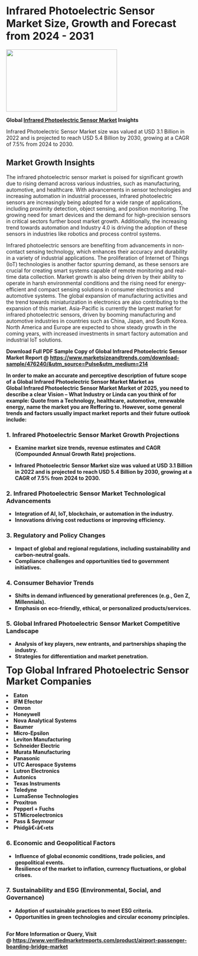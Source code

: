 <H1>Infrared Photoelectric Sensor Market Size, Growth and Forecast from 2024 - 2031</H1><img class="aligncenter size-medium wp-image-584254" src="https://thirdeyenews.in/wp-content/uploads/2024/09/Global-Market-Research-300x168.jpeg" alt="" width="300" height="168" /><p><strong>Global&nbsp;<a href="https://www.marketsizeandtrends.com/download-sample/476240/&amp;utm_source=Pulse&amp;utm_medium=214">Infrared Photoelectric Sensor Market</a> Insights</strong></p><p>Infrared Photoelectric Sensor Market size was valued at USD 3.1 Billion in 2022 and is projected to reach USD 5.4 Billion by 2030, growing at a CAGR of 7.5% from 2024 to 2030.</p><p><h2>Market Growth Insights</h2> <p>The infrared photoelectric sensor market is poised for significant growth due to rising demand across various industries, such as manufacturing, automotive, and healthcare. With advancements in sensor technologies and increasing automation in industrial processes, infrared photoelectric sensors are increasingly being adopted for a wide range of applications, including proximity detection, object sensing, and position monitoring. The growing need for smart devices and the demand for high-precision sensors in critical sectors further boost market growth. Additionally, the increasing trend towards automation and Industry 4.0 is driving the adoption of these sensors in industries like robotics and process control systems.</p> <p><strong></strong></p> <p>Infrared photoelectric sensors are benefiting from advancements in non-contact sensing technology, which enhances their accuracy and durability in a variety of industrial applications. The proliferation of Internet of Things (IoT) technologies is another factor spurring demand, as these sensors are crucial for creating smart systems capable of remote monitoring and real-time data collection. Market growth is also being driven by their ability to operate in harsh environmental conditions and the rising need for energy-efficient and compact sensing solutions in consumer electronics and automotive systems. The global expansion of manufacturing activities and the trend towards miniaturization in electronics are also contributing to the expansion of this market. Asia-Pacific is currently the largest market for infrared photoelectric sensors, driven by booming manufacturing and automotive industries in countries such as China, Japan, and South Korea. North America and Europe are expected to show steady growth in the coming years, with increased investments in smart factory automation and industrial IoT solutions.</p> <p><strong></p><p><span class=""><strong>Download Full PDF Sample Copy of Global Infrared Photoelectric Sensor Market Report</strong> @ <a href="https://www.marketsizeandtrends.com/download-sample/476240/&amp;utm_source=Pulse&amp;utm_medium=214" target="_blank">https://www.marketsizeandtrends.com/download-sample/476240/&amp;utm_source=Pulse&amp;utm_medium=214</a></span></p><p>In order to make an accurate and perceptive description of future scope of a Global&nbsp;Infrared Photoelectric Sensor Market Market as Global&nbsp;Infrared Photoelectric Sensor Market Market of 2025, you need to describe a clear Vision &ndash; What Industry or Linda can you think of for example: Quote from a Technology, healthcare, automotive, renewable energy, name the market you are Reffering to. However, some general trends and factors usually impact market reports and their future outlook include:</p><h3>1.&nbsp;<strong>Infrared Photoelectric Sensor Market Growth Projections</strong></h3><ul><li>Examine market size trends, revenue estimates and CAGR (Compounded Annual Growth Rate) projections.</li><li><p>Infrared Photoelectric Sensor Market size was valued at USD 3.1 Billion in 2022 and is projected to reach USD 5.4 Billion by 2030, growing at a CAGR of 7.5% from 2024 to 2030.</p></li></ul><h3>2.&nbsp;<strong>Infrared Photoelectric Sensor Market Technological Advancements</strong></h3><ul><li>Integration of AI, IoT, blockchain, or automation in the industry.</li><li>Innovations driving cost reductions or improving efficiency.</li></ul><h3>3.&nbsp;<strong>Regulatory and Policy Changes</strong></h3><ul><li>Impact of global and regional regulations, including sustainability and carbon-neutral goals.</li><li>Compliance challenges and opportunities tied to government initiatives.</li></ul><h3>4.&nbsp;<strong>Consumer Behavior Trends</strong></h3><ul><li>Shifts in demand influenced by generational preferences (e.g., Gen Z, Millennials).</li><li>Emphasis on eco-friendly, ethical, or personalized products/services.</li></ul><h3>5.&nbsp;<strong>Global Infrared Photoelectric Sensor Market Competitive Landscape</strong></h3><ul><li>Analysis of key players, new entrants, and partnerships shaping the industry.</li><li>Strategies for differentiation and market penetration.</li></ul><p data-pm-slice="1 1 []"><span style="color: inherit; font-family: inherit; font-size: 25px;">Top Global Infrared Photoelectric Sensor Market Companies</span></p><div class="" data-test-id=""><p><li>Eaton</li><li> IFM Efector</li><li> Omron</li><li> Honeywell</li><li> Nova Analytical Systems</li><li> Baumer</li><li> Micro-Epsilon</li><li> Leviton Manufacturing</li><li> Schneider Electric</li><li> Murata Manufacturing</li><li> Panasonic</li><li> UTC Aerospace Systems</li><li> Lutron Electronics</li><li> Autonics</li><li> Texas Instruments</li><li> Teledyne</li><li> LumaSense Technologies</li><li> Proxitron</li><li> Pepperl + Fuchs</li><li> STMicroelectronics</li><li> Pass & Seymour</li><li> Phidgâ€‹â€‹ets</li></p></div><h3>6.&nbsp;<strong>Economic and Geopolitical Factors</strong></h3><ul><li>Influence of global economic conditions, trade policies, and geopolitical events.</li><li>Resilience of the market to inflation, currency fluctuations, or global crises.</li></ul><h3>7.&nbsp;<strong>Sustainability and ESG (Environmental, Social, and Governance)</strong></h3><ul><li>Adoption of sustainable practices to meet ESG criteria.</li><li>Opportunities in green technologies and circular economy principles.</li></ul><h2><strong style="font-size: 14px;">For More Information or Query, Visit @&nbsp;</strong><a style="background-color: #ffffff; font-size: 14px;" href="https://www.marketsizeandtrends.com/report/infrared-photoelectric-sensor-market/" target="_blank">https://www.verifiedmarketreports.com/product/airport-passenger-boarding-bridge-market</a></h2>
